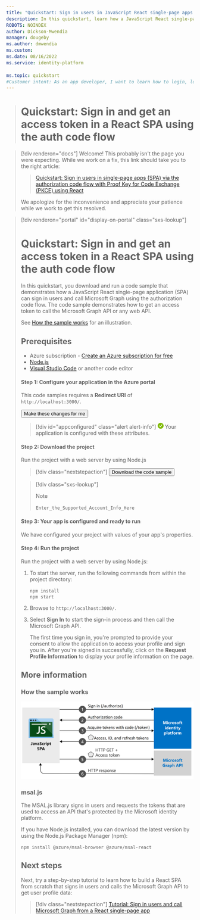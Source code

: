 ```yaml
---
title: "Quickstart: Sign in users in JavaScript React single-page apps (SPA) with auth code and call Microsoft Graph"
description: In this quickstart, learn how a JavaScript React single-page application (SPA) can sign in users of personal accounts, work accounts, and school accounts by using the authorization code flow and call Microsoft Graph.
ROBOTS: NOINDEX
author: Dickson-Mwendia
manager: dougeby
ms.author: dmwendia
ms.custom:
ms.date: 08/16/2022
ms.service: identity-platform

ms.topic: quickstart
#Customer intent: As an app developer, I want to learn how to login, logout, conditionally render components to authenticated users, and acquire an access token for a protected resource such as Microsoft Graph by using the Microsoft identity platform so that my JavaScript React app can sign in users of personal accounts, work accounts, and school accounts.
---
```

> # Quickstart: Sign in and get an access token in a React SPA using the auth code flow


> [!div renderon="docs"]
> Welcome! This probably isn't the page you were expecting. While we work on a fix, this link should take you to the right article:
>
> > [Quickstart: Sign in users in single-page apps (SPA) via the authorization code flow with Proof Key for Code Exchange (PKCE) using React](quickstart-single-page-app-react-sign-in.md)
> 
> We apologize for the inconvenience and appreciate your patience while we work to get this resolved.

> [!div renderon="portal" id="display-on-portal" class="sxs-lookup"]
>  # Quickstart: Sign in and get an access token in a React SPA using the auth code flow
> In this quickstart, you download and run a code sample that demonstrates how a JavaScript React single-page application (SPA) can sign in users and call Microsoft Graph using the authorization code flow. The code sample demonstrates how to get an access token to call the Microsoft Graph API or any web API.
> 
> See [How the sample works](#how-the-sample-works) for an illustration.
> 
> ## Prerequisites
> 
> * Azure subscription - [Create an Azure subscription for free](https://azure.microsoft.com/free/?WT.mc_id=A261C142F)
> * [Node.js](https://nodejs.org/en/download/)
> * [Visual Studio Code](https://code.visualstudio.com/download) or another code editor
> 
> #### Step 1: Configure your application in the Azure portal
> 
> This code samples requires a **Redirect URI** of `http://localhost:3000/`.
>
> <button id="makechanges" class="nextstepaction configure-app-button"> Make these changes for me </button>
> 
> > [!div id="appconfigured" class="alert alert-info"]
> > ![Already configured](media/quickstart-v2-javascript/green-check.png) Your application is configured with these attributes.
> 
> #### Step 2: Download the project
> 
> Run the project with a web server by using Node.js
> 
> > [!div class="nextstepaction"]
> > <button id="downloadsample" class="download-sample-button">Download the code sample</button>
> 
> > [!div class="sxs-lookup"]
> > > [!NOTE]
> > > `Enter_the_Supported_Account_Info_Here`
> 
> 
> #### Step 3: Your app is configured and ready to run
> We have configured your project with values of your app's properties.
> 
> #### Step 4: Run the project
> 
> Run the project with a web server by using Node.js:
> 
> 1. To start the server, run the following commands from within the project directory:
>     ```console
>     npm install
>     npm start
>     ```
> 1. Browse to `http://localhost:3000/`.
> 
> 1. Select **Sign In** to start the sign-in process and then call the Microsoft Graph API.
> 
>     The first time you sign in, you're prompted to provide your consent to allow the application to access your profile and sign you in. After you're signed in successfully, click on the **Request Profile Information** to display your profile information on the page.
> 
> ## More information
> 
> ### How the sample works
> 
> ![Diagram showing the authorization code flow for a single-page application.](media/quickstart-v2-javascript-auth-code/diagram-01-auth-code-flow.png)
> 
> ### msal.js
> 
> The MSAL.js library signs in users and requests the tokens that are used to access an API that's protected by the Microsoft identity platform.
> 
> If you have Node.js installed, you can download the latest version by using the Node.js Package Manager (npm):
> 
> ```console
> npm install @azure/msal-browser @azure/msal-react
> ```
> 
> ## Next steps
> 
> Next, try a step-by-step tutorial to learn how to build a React SPA from scratch that signs in users and calls the Microsoft Graph API to get user profile data:
> 
> > [!div class="nextstepaction"]
> > [Tutorial: Sign in users and call Microsoft Graph from a React single-page app](./tutorial-single-page-app-react-prepare-app.md)
